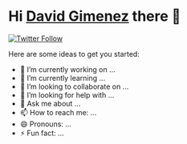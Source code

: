 # Hi [David Gimenez][website] there 👋

[![Twitter Follow](https://img.shields.io/twitter/follow/alejandrogmn?color=1DA1f2&logo=twitter&style=for-the-badge)](https://twiter.com/alejandrogmn)

Here are some ideas to get you started:

- 🔭 I’m currently working on ...
- 🌱 I’m currently learning ...
- 👯 I’m looking to collaborate on ...
- 🤔 I’m looking for help with ...
- 💬 Ask me about ...
- 📫 How to reach me: ...
- 😄 Pronouns: ...
- ⚡ Fun fact: ...

<!-- links -->
[website]:https://holasoydavid.com/
